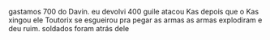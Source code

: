 gastamos 700 do Davin. eu devolvi 400
guile atacou Kas depois que o Kas xingou ele
Toutorix se esgueirou pra pegar as armas
as armas explodiram e deu ruim. soldados foram atrás dele

